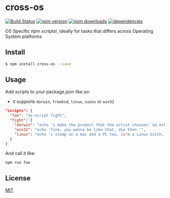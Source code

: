 # cross-os

[![Build Status](https://travis-ci.org/Milewski/cross-os.svg?branch=master)](https://travis-ci.org/Milewski/cross-os)
[![npm version](https://badge.fury.io/js/cross-os.svg)](https://badge.fury.io/js/cross-os)
[![npm downloads](https://img.shields.io/npm/dm/cross-os.svg)](https://www.npmjs.com/package/cross-os)
[![dependencies](https://david-dm.org/Milewski/cross-os.svg)](https://www.npmjs.com/package/cross-os)

OS Specific npm scripts!, ideally for tasks that differs across Operating System platforms

## Install

```bash
$ npm install cross-os --save
```

## Usage

Add scripts to your package.json like so:
- it supports `darwin`, `freebsd`, `linux`, `sunos` or `win32`

```json
"scripts": {
  "foo": "os-script fight",
  "fight": {
    "darwin": "echo 'i make the product that the artist chooses' && echo 'and the GUI that Melinda uses'",
    "win32": "echo 'fine, you wanna be like that, die then.'",
    "linux": "echo 'i stomp on a mac and a PC too, i\'m a Linux bitch, i thought you both GNU",
  }
}
```
And call it like:
```
npm run foo
```

## License 

[MIT](LICENSE)
